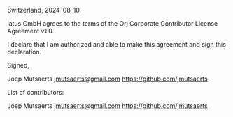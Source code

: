Switzerland, 2024-08-10

latus GmbH agrees to the terms of the Orj Corporate Contributor License
Agreement v1.0.

I declare that I am authorized and able to make this agreement and sign this
declaration.

Signed,

Joep Mutsaerts jmutsaerts@gmail.com https://github.com/jmutsaerts

List of contributors:

Joep Mutsaerts jmutsaerts@gmail.com https://github.com/jmutsaerts
